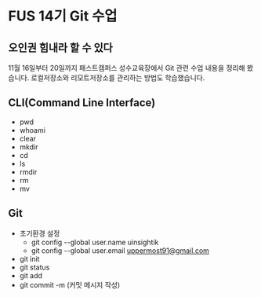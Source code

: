 # FUS 14기 Git 수업
## 오인권 힘내라 할 수 있다
11월 16일부터 20일까지 패스트캠퍼스 성수교육장에서 Git 관련 수업 내용을 정리해 봤습니다.
로컬저장소와 리모트저장소를 관리하는 방법도 학습했습니다.

## CLI(Command Line Interface)
- pwd
- whoami
- clear
- mkdir
- cd
- ls
- rmdir
- rm
- mv

## Git
- 초기환경 설정
  - git config --global user.name uinsightik
  - git config --global user.email uppermost91@gmail.com
- git init
- git status
- git add
- git commit -m (커밋 메시지 작성)

